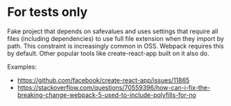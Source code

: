 # For tests only

Fake project that depends on safevalues and uses settings that require all files
(including dependencies) to use full file extension when they import by path.
This constraint is increasingly common in OSS. Webpack requires this by default.
Other popular tools like create-react-app built on it also do.

Examples:

- <https://github.com/facebook/create-react-app/issues/11865>
- <https://stackoverflow.com/questions/70559396/how-can-i-fix-the-breaking-change-webpack-5-used-to-include-polyfills-for-no>
